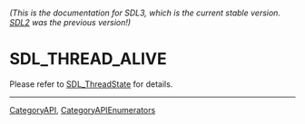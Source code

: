 ###### (This is the documentation for SDL3, which is the current stable version. [SDL2](https://wiki.libsdl.org/SDL2/) was the previous version!)
# SDL_THREAD_ALIVE

Please refer to [SDL_ThreadState](SDL_ThreadState) for details.

----
[CategoryAPI](CategoryAPI), [CategoryAPIEnumerators](CategoryAPIEnumerators)

